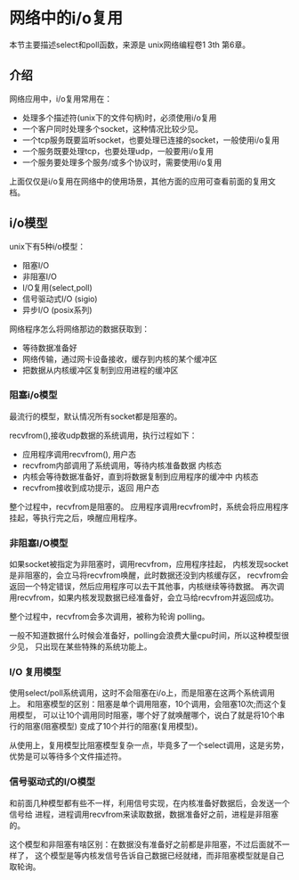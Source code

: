 # 网络中的i/o复用

本节主要描述select和poll函数，来源是 unix网络编程卷1 3th 第6章。

## 介绍

网络应用中，i/o复用常用在：

- 处理多个描述符(unix下的文件句柄)时，必须使用i/o复用
- 一个客户同时处理多个socket，这种情况比较少见。
- 一个tcp服务既要监听socket，也要处理已连接的socket，一般使用i/o复用
- 一个服务既要处理tcp，也要处理udp，一般要用i/o复用
- 一个服务要处理多个服务/或多个协议时，需要使用i/o复用

上面仅仅是i/o复用在网络中的使用场景，其他方面的应用可查看前面的复用文档。

## i/o模型

unix下有5种i/o模型：

- 阻塞I/O
- 非阻塞I/O
- I/O复用(select,poll)
- 信号驱动式I/O (sigio)
- 异步I/O (posix系列)

网络程序怎么将网络那边的数据获取到：

- 等待数据准备好
- 网络传输，通过网卡设备接收，缓存到内核的某个缓冲区
- 把数据从内核缓冲区复制到应用进程的缓冲区

### 阻塞i/o模型

最流行的模型，默认情况所有socket都是阻塞的。

recvfrom(),接收udp数据的系统调用，执行过程如下：

- 应用程序调用recvfrom(),    用户态
- recvfrom内部调用了系统调用，等待内核准备数据  内核态
- 内核会等待数据准备好，直到将数据复制到应用程序的缓冲中  内核态
- recvfrom接收到成功提示，返回  用户态

整个过程中，recvfrom是阻塞的。
应用程序调用recvfrom时，系统会将应用程序挂起，等执行完之后，唤醒应用程序。

### 非阻塞I/O模型

如果socket被指定为非阻塞时，调用recvfrom，应用程序挂起，
内核发现socket是非阻塞的，会立马将recvfrom唤醒，此时数据还没到内核缓存区，
recvfrom会返回一个特定错误，然后应用程序可以去干其他事，内核继续等待数据。
再次调用recvfrom，如果内核发现数据已经准备好，会立马给recvfrom并返回成功。

整个过程中，recvfrom会多次调用，被称为轮询 polling。

一般不知道数据什么时候会准备好，polling会浪费大量cpu时间，所以这种模型很少见，
只出现在某些特殊的系统功能上。

### I/O 复用模型

使用select/poll系统调用，这时不会阻塞在i/o上，而是阻塞在这两个系统调用上。
和阻塞模型的区别：阻塞是单个调用阻塞，10个调用，会阻塞10次;而这个复用模型，
可以让10个调用同时阻塞，哪个好了就唤醒哪个，说白了就是将10个串行的阻塞(阻塞模型)
变成了10个并行的阻塞(复用模型)。

从使用上，复用模型比阻塞模型复杂一点，毕竟多了一个select调用，这是劣势，
优势是可以等待多个文件描述符。  

### 信号驱动式的I/O模型

和前面几种模型都有些不一样，利用信号实现，在内核准备好数据后，会发送一个信号给
进程，进程调用recvfrom来读取数据，数据准备好之前，进程是非阻塞的。

这个模型和非阻塞有啥区别：在数据没有准备好之前都是非阻塞，不过后面就不一样了，
这个模型是等内核发信号告诉自己数据已经就绪，而非阻塞模型就是自己取轮询。
